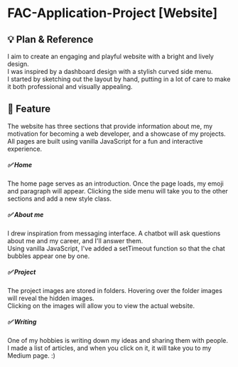 # FAC-Application-Project [Website]

## 💡 Plan & Reference

I aim to create an engaging and playful website with a bright and lively design. <br>
I was inspired by a dashboard design with a stylish curved side menu.<br>
I started by sketching out the layout by hand, putting in a lot of care to make it both professional and visually appealing.

## 🚀 Feature 
The website has three sections that provide information about me, my motivation for becoming a web developer, and a showcase of my projects.<br>
All pages are built using vanilla JavaScript for a fun and interactive experience.

##### ✅ Home 
The home page serves as an introduction. Once the page loads, my emoji and paragraph will appear.
Clicking the side menu will take you to the other sections and add a new style class.


##### ✅ About me
I drew inspiration from messaging interface. A chatbot will ask questions about me and my career, and I'll answer them. <br>
Using vanilla JavaScript, I've added a setTimeout function so that the chat bubbles appear one by one.

##### ✅ Project
The project images are stored in folders. Hovering over the folder images will reveal the hidden images.<br>
Clicking on the images will allow you to view the actual website.

##### ✅ Writing
One of my hobbies is writing down my ideas and sharing them with people.<br>
I made a list of articles, and when you click on it, it will take you to my Medium page. :)



